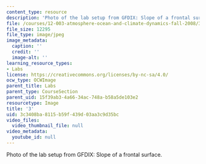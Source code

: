 ```yaml
---
content_type: resource
description: 'Photo of the lab setup from GFDIX: Slope of a frontal surface.'
file: /courses/12-003-atmosphere-ocean-and-climate-dynamics-fall-2008/3c3408ba8115b59f439d03aa3c9d35bc_3.jpg
file_size: 12295
file_type: image/jpeg
image_metadata:
  caption: ''
  credit: ''
  image-alt: ''
learning_resource_types:
- Labs
license: https://creativecommons.org/licenses/by-nc-sa/4.0/
ocw_type: OCWImage
parent_title: Labs
parent_type: CourseSection
parent_uid: 15f39ab3-4a66-34ac-748a-b58a5de103e2
resourcetype: Image
title: '3'
uid: 3c3408ba-8115-b59f-439d-03aa3c9d35bc
video_files:
  video_thumbnail_file: null
video_metadata:
  youtube_id: null
---
```

Photo of the lab setup from GFDIX: Slope of a frontal surface.